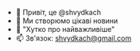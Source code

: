 - 👋 Привіт, це @shvydkach
- 🤖 Ми створюмо цікаві новини
- 👀 "Хутко про найважливіше"
- 📫 Зв'язок: shvydkach@gmail.com

